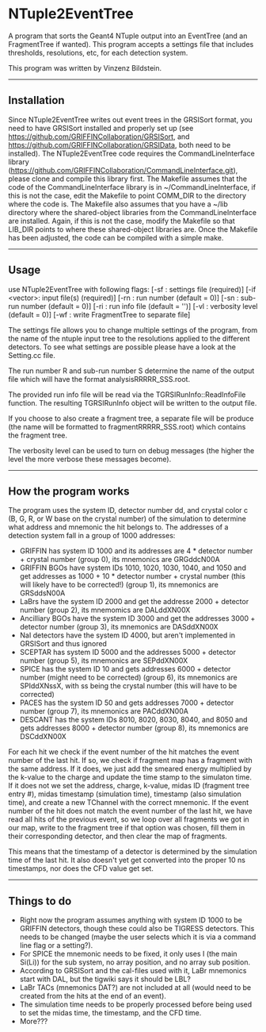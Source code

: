 # NTuple2EventTree

A program that sorts the Geant4 NTuple output into an EventTree (and an FragmentTree if wanted).
This program accepts a settings file that includes thresholds, resolutions, etc, for each detection system.

This program was written by Vinzenz Bildstein.

-----------------------------------------
 Installation
-----------------------------------------

Since NTuple2EventTree writes out event trees in the GRSISort format, you need to have GRSISort installed and properly set up (see https://github.com/GRIFFINCollaboration/GRSISort, and https://github.com/GRIFFINCollaboration/GRSIData, both need to be installed).
The NTuple2EventTree code requires the CommandLineInterface library (https://github.com/GRIFFINCollaboration/CommandLineInterface.git), please clone and compile this library first.
The Makefile assumes that the code of the CommandLineInterface library is in ~/CommandLineInterface, if this is not the case, edit the Makefile to point COMM_DIR to the directory where the code is.
The Makefile also assumes that you have a ~/lib directory where the shared-object libraries from the CommandLineInterface are installed.
Again, if this is not the case, modify the Makefile so that LIB_DIR points to where these shared-object libraries are.
Once the Makefile has been adjusted, the code can be compiled with a simple make.

-----------------------------------------
 Usage
-----------------------------------------

use NTuple2EventTree with following flags:
        [-sf <string        >: settings file (required)]
        [-if <vector<string>>: input file(s) (required)]
        [-rn <int           >: run number (default = 0)]
        [-sn <int           >: sub-run number (default = 0)]
        [-ri <string        >: run info file (default = '')]
        [-vl <int           >: verbosity level (default = 0)]
        [-wf                 : write FragmentTree to separate file]

The settings file allows you to change multiple settings of the program, from the name of the ntuple input tree to the resolutions applied to the different detectors. To see what settings are possible please have a look at the Setting.cc file.

The run number R and sub-run number S determine the name of the output file which will have the format analysisRRRRR_SSS.root.

The provided run info file will be read via the TGRSIRunInfo::ReadInfoFile function.
The resulting TGRSIRunInfo object will be written to the output file.

If you choose to also create a fragment tree, a separate file will be produce (the name will be formatted to fragmentRRRRR_SSS.root) which contains the fragment tree.

The verbosity level can be used to turn on debug messages (the higher the level the more verbose these messages become).

-----------------------------------------
 How the program works
-----------------------------------------

The program uses the system ID, detector number dd, and crystal color c (B,  G, R, or W base on the crystal number) of the simulation to determine what address and mnemonic the hit belongs to.
The addresses of a detection system fall in a group of 1000 addresses:

- GRIFFIN has system ID 1000 and its addresses are 4 * detector number + crystal number (group 0), its mnemonics are GRGddcN00A
- GRIFFIN BGOs have system IDs 1010, 1020, 1030, 1040, and 1050 and get addresses as 1000 + 10 * detector number + crystal number (this will likely have to be corrected!) (group 1), its mnemonics are GRSddsN00A
- LaBrs have the system ID 2000 and get the addresse 2000 + detector number (group 2), its mnemomics are DALddXN00X
- Ancilliary BGOs have the system ID 3000 and get the addresses 3000 + detector number (group 3), its mnemonics are DASddXN00X
- NaI detectors have the system ID 4000, but aren't implemented in GRSISort and thus ignored
- SCEPTAR has system ID 5000 and the addresses 5000 + detector number (group 5), its mnemonics are SEPddXN00X
- SPICE has the system ID 10 and gets addresses 6000 + detector number (might need to be corrected) (group 6), its mnemonics are SPIddXNssX, with ss being the crystal number (this will have to be corrected)
- PACES has the system ID 50 and gets addresses 7000 + detector number (group 7), its mnemonics are PACddXN00A
- DESCANT has the system IDs 8010, 8020, 8030, 8040, and 8050 and gets addresses 8000 + detector number (group 8), its mnemonics are DSCddXN00X

For each hit we check if the event number of the hit matches the event number of the last hit.
If so, we check if fragment map has a fragment with the same address. If it does, we just add the smeared energy multiplied by the k-value to the charge and update the time stamp to the simulaton time.
If it does not we set the address, charge, k-value, midas ID (fragment tree entry #), midas timestamp (simulation time), timestamp (also simulation time), and create a new TChannel with the correct mnemonic.
If the event number of the hit does not match the event number of the last hit, we have read all hits of the previous event, so we loop over all fragments we got in our map, write to the fragment tree if that option was chosen, fill them in their corresponding detector, and then clear the map of fragments.

This means that the timestamp of a detector is determined by the simulation time of the last hit.
It also doesn't yet get converted into the proper 10 ns timestamps, nor does the CFD value get set.

-----------------------------------------
 Things to do
-----------------------------------------

- Right now the program assumes anything with system ID 1000 to be GRIFFIN detectors, though these could also be TIGRESS detectors.
  This needs to be changed (maybe the user selects which it is via a command line flag or a setting?).
- For SPICE the mnemonic needs to be fixed, it only uses I (the main Si(Li)) for the sub system, no array position, and no array sub position.
- According to GRSISort and the cal-files used with it, LaBr mnemonics start with DAL, but the tigwiki says it should be LBL?
- LaBr TACs (mnemonics DAT?) are not included at all (would need to be created from the hits at the end of an event).
- The simulation time needs to be properly processed before being used to set the midas time, the timestamp, and the CFD time.
- More???
